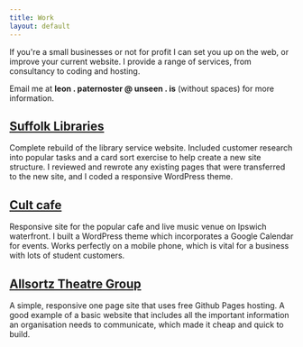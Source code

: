 ```yaml
---
title: Work
layout: default
---
```


If you're a small businesses or not for profit I can set you up on the web, or improve your current website. I provide a range of services, from consultancy to coding and hosting.
		
Email me at **leon . paternoster @ unseen . is** (without spaces) for more information.

## <a href="http://suffolklibraries.co.uk">Suffolk Libraries</a>
	
Complete rebuild of the library service website. Included customer research into popular tasks and a card sort exercise to help create a new site structure. I reviewed and rewrote any existing pages that were transferred to the new site, and I coded a responsive WordPress theme. 

## <a href="http://cultcafe.co.uk">Cult cafe</a>
	
Responsive site for the popular cafe and live music venue on Ipswich waterfront. I built a WordPress theme which incorporates a Google Calendar for events. Works perfectly on a mobile phone, which is vital for a business with lots of student customers.

## <a href="http://allsortzgroup.co.uk">Allsortz Theatre Group</a>
	
A simple, responsive one page site that uses free Github Pages hosting. A good example of a basic website that includes all the important information an organisation needs to communicate, which made it cheap and quick to build.
